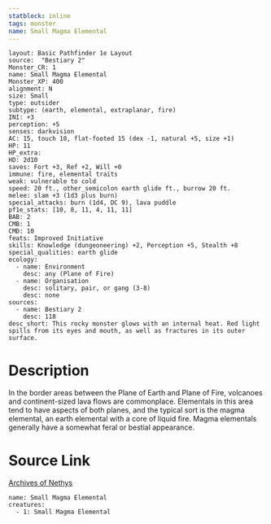 ```yaml
---
statblock: inline
tags: monster
name: Small Magma Elemental
---
```

```statblock
layout: Basic Pathfinder 1e Layout
source:  "Bestiary 2"
Monster_CR: 1
name: Small Magma Elemental
Monster_XP: 400
alignment: N
size: Small
type: outsider
subtype: (earth, elemental, extraplanar, fire)
INI: +3
perception: +5
senses: darkvision
AC: 15, touch 10, flat-footed 15 (dex -1, natural +5, size +1)
HP: 11
HP_extra: 
HD: 2d10
saves: Fort +3, Ref +2, Will +0
immune: fire, elemental traits
weak: vulnerable to cold
speed: 20 ft., other_semicolon earth glide ft., burrow 20 ft.
melee: slam +3 (1d3 plus burn)
special_attacks: burn (1d4, DC 9), lava puddle
pf1e_stats: [10, 8, 11, 4, 11, 11]
BAB: 2
CMB: 1
CMD: 10
feats: Improved Initiative
skills: Knowledge (dungeoneering) +2, Perception +5, Stealth +8
special_qualities: earth glide
ecology:
  - name: Environment
    desc: any (Plane of Fire)
  - name: Organisation
    desc: solitary, pair, or gang (3-8)
    desc: none
sources:
  - name: Bestiary 2
    desc: 118
desc_short: This rocky monster glows with an internal heat. Red light spills from its eyes and mouth, as well as fractures in its outer surface.
```
# Description
In the border areas between the Plane of Earth and Plane of Fire, volcanoes and continent-sized lava flows are commonplace. Elementals in this area tend to have aspects of both planes, and the typical sort is the magma elemental, an earth elemental with a core of liquid fire. Magma elementals generally have a somewhat feral or bestial appearance.
# Source Link
[Archives of Nethys](https://aonprd.com/MonsterDisplay.aspx?ItemName=Small%20Magma%20Elemental)
```encounter-table
name: Small Magma Elemental
creatures:
  - 1: Small Magma Elemental
```
